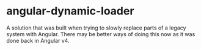 # angular-dynamic-loader
A solution that was built when trying to slowly replace parts of a legacy system with Angular. There may be better ways of doing this now as it was done back in Angular v4.
